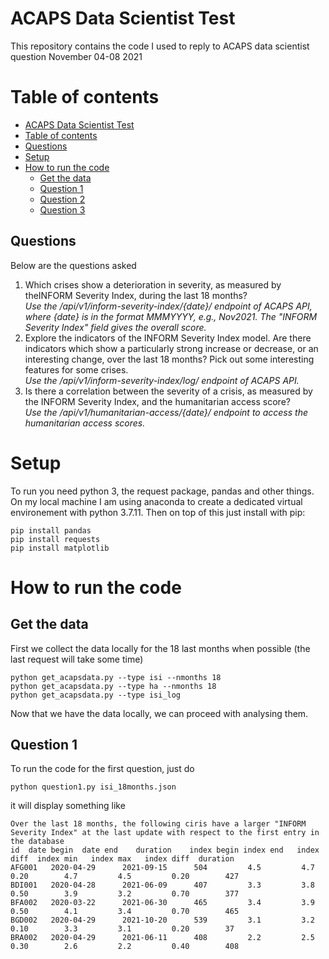 ACAPS Data Scientist Test
=============

This repository contains the code I used to reply to ACAPS data scientist question November 04-08 2021

Table of contents
=================
  * [ACAPS Data Scientist Test](#ACAPS-Data-Scientist-Test)
  * [Table of contents](#table-of-contents)
  * [Questions](#questions)
  * [Setup](#setup)
  * [How to run the code](#how-to-run-the-code)
    * [Get the data](#get-the-data)
    * [Question 1](#question-1)
    * [Question 2](#question-2)
    * [Question 3](#question-3)

Questions
-
Below are the questions asked 
1. Which crises show a deterioration in severity, as measured by theINFORM Severity Index, during the last 18 months?  
   *Use the /api/v1/inform-severity-index/{date}/ endpoint of ACAPS API, where {date} is in the format MMMYYYY, e.g., Nov2021. The "INFORM Severity Index" field gives the overall score.*
2. Explore the indicators of the INFORM Severity Index model. Are
   there indicators which show a particularly strong increase or
   decrease, or an interesting change, over the last 18 months? Pick
   out some interesting features for some crises.  
*Use the /api/v1/inform-severity-index/log/ endpoint of ACAPS API.*
3. Is there a correlation between the severity of a crisis, as measured by the INFORM Severity Index, and the humanitarian access score?  
*Use the /api/v1/humanitarian-access/{date}/ endpoint to access the humanitarian access scores.*

Setup
=============
To run you need python 3, the request package, pandas and other
things. On my local machine I am using anaconda to create a dedicated
virtual environement with python 3.7.11. Then on top of this just
install with pip:
```
pip install pandas
pip install requests
pip install matplotlib
```

How to run the code
============
Get the data
-
First we collect the data locally for the 18 last months when possible (the last request will take some time)
```
python get_acapsdata.py --type isi --nmonths 18
python get_acapsdata.py --type ha --nmonths 18
python get_acapsdata.py --type isi_log

```
Now that we have the data locally, we can proceed with analysing them.

Question 1
-
To run the code for the first question, just do
```
python question1.py isi_18months.json 
```

it will display something like

```
Over the last 18 months, the following ciris have a larger "INFORM Severity Index" at the last update with respect to the first entry in the database
id	date begin	date end	duration	index begin	index end	index diff	index min	index max	index diff	duration
AFG001 	 2020-04-29 	 2021-09-15 	 504 		 4.5 		 4.7 		 0.20 		 4.7 		 4.5 		 0.20 		 427
BDI001 	 2020-04-28 	 2021-06-09 	 407 		 3.3 		 3.8 		 0.50 		 3.9 		 3.2 		 0.70 		 377
BFA002 	 2020-03-22 	 2021-06-30 	 465 		 3.4 		 3.9 		 0.50 		 4.1 		 3.4 		 0.70 		 465
BGD002 	 2020-04-29 	 2021-10-20 	 539 		 3.1 		 3.2 		 0.10 		 3.3 		 3.1 		 0.20 		 37
BRA002 	 2020-04-29 	 2021-06-11 	 408 		 2.2 		 2.5 		 0.30 		 2.6 		 2.2 		 0.40 		 408
```
